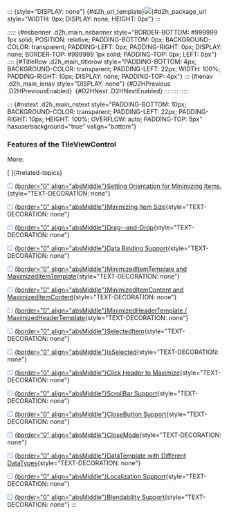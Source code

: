 ::: {style="DISPLAY: none"}
[](ms-xhelp:///?Id=d2h_url_template){#d2h_url_template}![](!package_url!){#d2h_package_url style="WIDTH: 0px; DISPLAY: none; HEIGHT: 0px"}
:::

::::: {#nsbanner .d2h_main_nsbanner style="BORDER-BOTTOM: #999999 1px solid; POSITION: relative; PADDING-BOTTOM: 0px; BACKGROUND-COLOR: transparent; PADDING-LEFT: 0px; PADDING-RIGHT: 0px; DISPLAY: none; BORDER-TOP: #999999 1px solid; PADDING-TOP: 0px; LEFT: 0px"}
:::: {#TitleRow .d2h_main_titlerow style="PADDING-BOTTOM: 4px; BACKGROUND-COLOR: transparent; PADDING-LEFT: 22px; WIDTH: 100%; PADDING-RIGHT: 10px; DISPLAY: none; PADDING-TOP: 4px"}
::: {#ienav .d2h_main_ienav style="DISPLAY: none"}
[](ms-xhelp:///?Id=d0c1dfa2-06dd-41e0-a51b-36f92cb9be79){#D2HPrevious .D2HPreviousEnabled}  [](ms-xhelp:///?Id=b815b48d-f81b-4470-aca7-aa4419e09531){#D2HNext .D2HNextEnabled}
:::
::::
:::::

::: {#nstext .d2h_main_nstext style="PADDING-BOTTOM: 10px; BACKGROUND-COLOR: transparent; PADDING-LEFT: 22px; PADDING-RIGHT: 10px; HEIGHT: 100%; OVERFLOW: auto; PADDING-TOP: 5px" hasuserbackground="true" valign="bottom"}
### Features of the TileViewControl

More:

[ ]{#related-topics}

[![](../button.gif){border="0" align="absMiddle"}Setting Orientation for Minimizing Items.](ms-xhelp:///?Id=00c5a5b5-f9e2-4c3c-85b3-5c57b906836e){style="TEXT-DECORATION: none"}

[![](../button.gif){border="0" align="absMiddle"}Minimizing Item Size](ms-xhelp:///?Id=0f49537d-5d44-4149-a8de-653adb95ec93){style="TEXT-DECORATION: none"}

[![](../button.gif){border="0" align="absMiddle"}Drag--and-Drop](ms-xhelp:///?Id=e7772d67-619a-4512-9ce6-05118708ec80){style="TEXT-DECORATION: none"}

[![](../button.gif){border="0" align="absMiddle"}Data Binding Support](ms-xhelp:///?Id=6ce270a9-2159-4307-9a3c-3b475012e29e){style="TEXT-DECORATION: none"}

[![](../button.gif){border="0" align="absMiddle"}MinimizedItemTemplate and MaximizedItemTemplate](ms-xhelp:///?Id=9922d957-d21b-4a79-bcbe-5c96c1330118){style="TEXT-DECORATION: none"}

[![](../button.gif){border="0" align="absMiddle"}MinimizedItemContent and MaximizedItemContent](ms-xhelp:///?Id=c20fcd24-7195-45aa-b047-bc7dd230582d){style="TEXT-DECORATION: none"}

[![](../button.gif){border="0" align="absMiddle"}MinimizedHeaderTemplate / MaximizedHeaderTemplate](ms-xhelp:///?Id=30e372c1-8425-4d7d-a1f8-5456c1955eca){style="TEXT-DECORATION: none"}

[![](../button.gif){border="0" align="absMiddle"}SelectedItem](ms-xhelp:///?Id=7d8af448-456d-43a2-b255-4ce9a73682ff){style="TEXT-DECORATION: none"}

[![](../button.gif){border="0" align="absMiddle"}IsSelected](ms-xhelp:///?Id=1395a866-7d35-436f-a753-8d8926c71dff){style="TEXT-DECORATION: none"}

[![](../button.gif){border="0" align="absMiddle"}Click Header to Maximize](ms-xhelp:///?Id=48febf07-f738-4c69-a43a-375ab9cb81a1){style="TEXT-DECORATION: none"}

[![](../button.gif){border="0" align="absMiddle"}ScrollBar Support](ms-xhelp:///?Id=7858ad90-dbce-4be9-bea9-44ff2aeb6dd0){style="TEXT-DECORATION: none"}

[![](../button.gif){border="0" align="absMiddle"}CloseButton Support](ms-xhelp:///?Id=ed6fcb3c-6e38-489f-96f4-0f3d47834e0c){style="TEXT-DECORATION: none"}

[![](../button.gif){border="0" align="absMiddle"}CloseMode](ms-xhelp:///?Id=a996c34b-583a-4f85-b500-e6be522ccbbf){style="TEXT-DECORATION: none"}

[![](../button.gif){border="0" align="absMiddle"}DataTemplate with Different DataTypes](ms-xhelp:///?Id=59a60917-ad12-4f83-ac31-5d0440b360fc){style="TEXT-DECORATION: none"}

[![](../button.gif){border="0" align="absMiddle"}Localization Support](ms-xhelp:///?Id=a930732c-9add-4fc6-9794-0a9833ccc512){style="TEXT-DECORATION: none"}

[![](../button.gif){border="0" align="absMiddle"}Blendability Support](ms-xhelp:///?Id=6b25a9a0-03d7-43f1-9899-056669a70d3c){style="TEXT-DECORATION: none"}
:::
